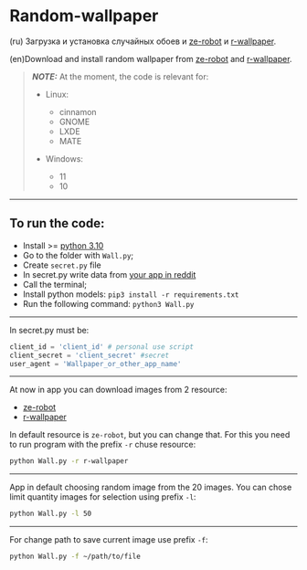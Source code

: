 # Random-wallpaper
(ru) Загрузка и установка случайных обоев и [ze-robot](https://www.reddit.com/user/ze-robot/?sort=new) и [r-wallpaper](https://www.reddit.com/r/wallpaper/new/).

(en)Download and install random wallpaper from [ze-robot](https://www.reddit.com/user/ze-robot/?sort=new) and [r-wallpaper](https://www.reddit.com/r/wallpaper/new/). 

> **_NOTE:_** At the moment, the code is relevant for:
>  - Linux:
>    - cinnamon
>    - GNOME
>    - LXDE
>    - MATE
>  
> 
>  - Windows:
>    - 11
>    - 10
___

## To run the code:
- Install >= [python 3.10](https://www.python.org/downloads/)
- Go to the folder with `Wall.py`;
- Create `secret.py` file 
- In secret.py write data from [your app in reddit](https://www.reddit.com/prefs/apps)
- Call the terminal;
- Install python models: `pip3 install -r requirements.txt`
- Run the following command: `python3 Wall.py`
___
In secret.py must be:
```python
client_id = 'client_id' # personal use script
client_secret = 'client_secret' #secret
user_agent = 'Wallpaper_or_other_app_name' 
```

___
At now in app you can download images from 2 resource:
 - [ze-robot](https://www.reddit.com/user/ze-robot/)
 - [r-wallpaper](https://www.reddit.com/r/wallpaper/)

In default resource is `ze-robot`, but you can change that. For this you need to run program with the prefix `-r` chuse resource:

```bash
python Wall.py -r r-wallpaper
```
___

App in  default choosing  random image from the 20 images. You can chose limit quantity images for selection using prefix `-l`:
```bash
python Wall.py -l 50
```
___

For change path to save current image use prefix `-f`:
```bash
python Wall.py -f ~/path/to/file
```



